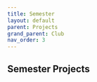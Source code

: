 ```yaml
---
title: Semester
layout: default
parent: Projects
grand_parent: Club
nav_order: 3
---
```


## Semester Projects
